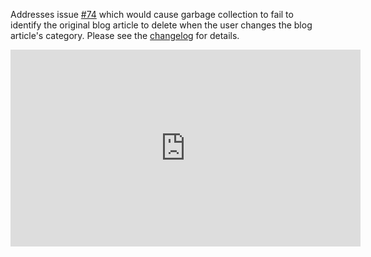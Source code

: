 <!--
template: articlepage
title: Trio v1.0.0-rc.4 | Trio Blog
appendToTarget: true
category: releases
tag: v1.0.0-rc.4
articleTitle: Trio v1.0.0-rc.4 (IKIGAI)
-->
Addresses issue <a target="_blank" href="https://github.com/4awpawz/trio/issues/74">#74</a> which would cause garbage collection to fail to identify the original blog article to delete when the user changes the blog article's category. Please see the <a target="_blank" href="https://github.com/4awpawz/trio/tree/master#v100-rc4-ikigai">changelog</a> for details.
<div class="video-container">
    <iframe width="560" height="315" src="https://www.youtube.com/embed/igPVZrkPTt0" frameborder="0" allow="accelerometer; autoplay; encrypted-media; gyroscope; picture-in-picture" allowfullscreen></iframe>
</div>
<!-- end -->